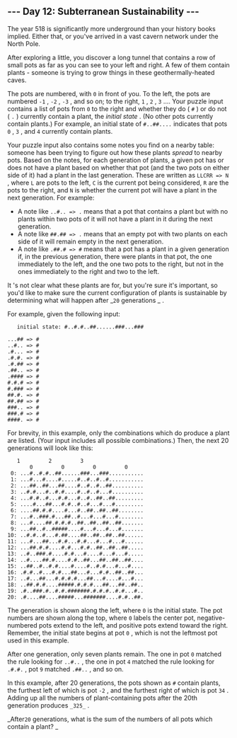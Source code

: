 ##  \--- Day 12: Subterranean Sustainability ---

The year 518 is significantly more underground than your history books
implied. Either that, or you've arrived in a  vast cavern network  under the
North Pole.

After exploring a little, you discover a long tunnel that contains a row of
small pots as far as you can see to your left and right. A few of them contain
plants - someone is trying to grow things in these geothermally-heated caves.

The pots are numbered, with ` 0 ` in front of you. To the left, the pots are
numbered ` -1 ` , ` -2 ` , ` -3 ` , and so on; to the right, ` 1 ` , ` 2 ` , `
3 ` .... Your puzzle input contains a list of pots from ` 0 ` to the right and
whether they do ( ` # ` ) or do not ( ` . ` ) currently contain a plant, the
_initial state_ . (No other pots currently contain plants.) For example, an
initial state of ` #..##.... ` indicates that pots ` 0 ` , ` 3 ` , and ` 4 `
currently contain plants.

Your puzzle input also contains some notes you find on a nearby table: someone
has been trying to figure out how these plants _spread_ to nearby pots. Based
on the notes, for each generation of plants, a given pot has or does not have
a plant based on whether that pot (and the two pots on either side of it) had
a plant in the last generation. These are written as ` LLCRR => N ` , where `
L ` are pots to the left, ` C ` is the current pot being considered, ` R ` are
the pots to the right, and ` N ` is whether the current pot will have a plant
in the next generation. For example:

  * A note like ` ..#.. => . ` means that a pot that contains a plant but with no plants within two pots of it will not have a plant in it during the next generation. 
  * A note like ` ##.## => . ` means that an empty pot with two plants on each side of it will remain empty in the next generation. 
  * A note like ` .##.# => # ` means that a pot has a plant in a given generation if, in the previous generation, there were plants in that pot, the one immediately to the left, and the one two pots to the right, but not in the ones immediately to the right and two to the left. 

It 's not clear what these plants are for, but you're sure it's important, so
you'd like to make sure the current configuration of plants is sustainable by
determining what will happen after _` 20 ` generations _ .

For example, given the following input:

    
    
      
       initial state: #..#.#..##......###...###
    
    ...## => #
    ..#.. => #
    .#... => #
    .#.#. => #
    .#.## => #
    .##.. => #
    .#### => #
    #.#.# => #
    #.### => #
    ##.#. => #
    ##.## => #
    ###.. => #
    ###.# => #
    ####. => #
      
     

For brevity, in this example, only the combinations which do produce a plant
are listed. (Your input includes all possible combinations.) Then, the next 20
generations will look like this:

    
    
      
       1         2         3     
           0         0         0         0     
     0: ...#..#.#..##......###...###...........
     1: ...#...#....#.....#..#..#..#...........
     2: ...##..##...##....#..#..#..##..........
     3: ..#.#...#..#.#....#..#..#...#..........
     4: ...#.#..#...#.#...#..#..##..##.........
     5: ....#...##...#.#..#..#...#...#.........
     6: ....##.#.#....#...#..##..##..##........
     7: ...#..###.#...##..#...#...#...#........
     8: ...#....##.#.#.#..##..##..##..##.......
     9: ...##..#..#####....#...#...#...#.......
    10: ..#.#..#...#.##....##..##..##..##......
    11: ...#...##...#.#...#.#...#...#...#......
    12: ...##.#.#....#.#...#.#..##..##..##.....
    13: ..#..###.#....#.#...#....#...#...#.....
    14: ..#....##.#....#.#..##...##..##..##....
    15: ..##..#..#.#....#....#..#.#...#...#....
    16: .#.#..#...#.#...##...#...#.#..##..##...
    17: ..#...##...#.#.#.#...##...#....#...#...
    18: ..##.#.#....#####.#.#.#...##...##..##..
    19: .#..###.#..#.#.#######.#.#.#..#.#...#..
    20: .#....##....#####...#######....#.#..##.
      
     

The generation is shown along the left, where ` 0 ` is the initial state. The
pot numbers are shown along the top, where ` 0 ` labels the center pot,
negative-numbered pots extend to the left, and positive pots extend toward the
right. Remember, the initial state begins at pot ` 0 ` , which is not the
leftmost pot used in this example.

After one generation, only seven plants remain. The one in pot ` 0 ` matched
the rule looking for ` ..#.. ` , the one in pot ` 4 ` matched the rule looking
for ` .#.#. ` , pot ` 9 ` matched ` .##.. ` , and so on.

In this example, after 20 generations, the pots shown as ` # ` contain plants,
the furthest left of which is pot ` -2 ` , and the furthest right of which is
pot ` 34 ` . Adding up all the numbers of plant-containing pots after the 20th
generation produces ` _325_ ` .

_After` 20 ` generations, what is the sum of the numbers of all pots which
contain a plant? _


